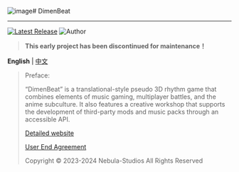 ![image](https://github.com/Nebula-Studios/DimenBeat/assets/81449257/3a0dce8d-d6a8-49ef-bd9d-3237cbb0f5bf)# DimenBeat
 
--------
[![Latest Release](https://img.shields.io/github/v/release/Nebula-Studios/DimenBeat)](https://github.com/Nebula-Studios/DimenBeat)
![Author](https://img.shields.io/badge/Author-3cxc,Bustling114,GA-blue.svg)

> **This early project has been discontinued for maintenance！**

**English** | [中文](https://github.com/Nebula-Studios/DimenBeat/blob/main/.github/workflows/README_cn.md)

> Preface:
> 
> “DimenBeat” is a translational-style pseudo 3D rhythm game that combines elements of music gaming, multiplayer battles, and the anime subculture. It also features a creative workshop that supports the development of third-party mods and music packs through an accessible API.
> 
> [Detailed website](https://3cxc.itch.io/DimenBeat)
> 
> [User End Agreement](https://github.com/Nebula-Studios/DimenBeat/blob/main/.github/workflows/Eula.md)
> 
> Copyright © 2023-2024 Nebula-Studios All Rights Reserved
